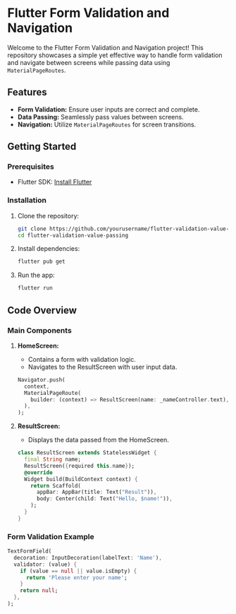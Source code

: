 # Flutter Form Validation and Navigation

Welcome to the Flutter Form Validation and Navigation project! This repository showcases a simple yet effective way to handle form validation and navigate between screens while passing data using `MaterialPageRoutes`.

## Features

- **Form Validation:** Ensure user inputs are correct and complete.
- **Data Passing:** Seamlessly pass values between screens.
- **Navigation:** Utilize `MaterialPageRoutes` for screen transitions.

## Getting Started

### Prerequisites

- Flutter SDK: [Install Flutter](https://flutter.dev/docs/get-started/install)

### Installation

1. Clone the repository:
    ```sh
    git clone https://github.com/yourusername/flutter-validation-value-passing.git
    cd flutter-validation-value-passing
    ```

2. Install dependencies:
    ```sh
    flutter pub get
    ```

3. Run the app:
    ```sh
    flutter run
    ```

## Code Overview

### Main Components

1. **HomeScreen:** 
    - Contains a form with validation logic.
    - Navigates to the ResultScreen with user input data.

    ```dart
    Navigator.push(
      context,
      MaterialPageRoute(
        builder: (context) => ResultScreen(name: _nameController.text),
      ),
    );
    ```

2. **ResultScreen:**
    - Displays the data passed from the HomeScreen.

    ```dart
    class ResultScreen extends StatelessWidget {
      final String name;
      ResultScreen({required this.name});
      @override
      Widget build(BuildContext context) {
        return Scaffold(
          appBar: AppBar(title: Text("Result")),
          body: Center(child: Text("Hello, $name!")),
        );
      }
    }
    ```

### Form Validation Example

```dart
TextFormField(
  decoration: InputDecoration(labelText: 'Name'),
  validator: (value) {
    if (value == null || value.isEmpty) {
      return 'Please enter your name';
    }
    return null;
  },
);
